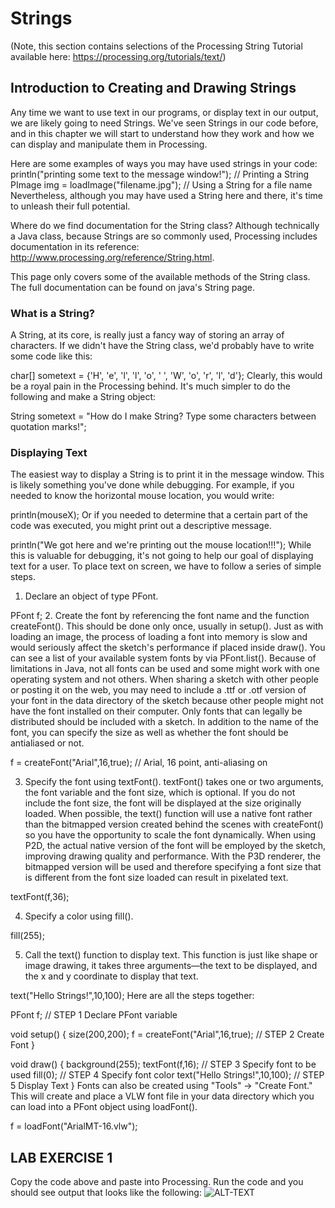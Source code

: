 # Strings
(Note, this section contains selections of the Processing String Tutorial available here: https://processing.org/tutorials/text/)

## Introduction to Creating and Drawing Strings
Any time we want to use text in our programs, or display text in our output, we are likely going to need Strings. We've seen Strings in our code before, and in this chapter we will start to understand how they work and how we can display and manipulate them in Processing.

Here are some examples of ways you may have used strings in your code:
println("printing some text to the message window!");  // Printing a String
PImage img = loadImage("filename.jpg");                // Using a String for a file name
Nevertheless, although you may have used a String here and there, it's time to unleash their full potential.

Where do we find documentation for the String class?
Although technically a Java class, because Strings are so commonly used, Processing includes documentation in its reference: http://www.processing.org/reference/String.html.

This page only covers some of the available methods of the String class. The full documentation can be found on java's String page.

### What is a String?
A String, at its core, is really just a fancy way of storing an array of characters. If we didn't have the String class, we'd probably have to write some code like this:

char[] sometext = {'H', 'e', 'l', 'l', 'o', ' ', 'W', 'o', 'r', 'l', 'd'};
Clearly, this would be a royal pain in the Processing behind. It's much simpler to do the following and make a String object:

String sometext = "How do I make String? Type some characters between quotation marks!";

### Displaying Text
The easiest way to display a String is to print it in the message window. This is likely something you've done while debugging. For example, if you needed to know the horizontal mouse location, you would write:

println(mouseX);
Or if you needed to determine that a certain part of the code was executed, you might print out a descriptive message.

println("We got here and we're printing out the mouse location!!!");
While this is valuable for debugging, it's not going to help our goal of displaying text for a user. To place text on screen, we have to follow a series of simple steps.

1. Declare an object of type PFont.

PFont f;
2. Create the font by referencing the font name and the function createFont().
This should be done only once, usually in setup(). Just as with loading an image, the process of loading a font into memory is slow and would seriously affect the sketch's performance if placed inside draw(). You can see a list of your available system fonts by via PFont.list(). Because of limitations in Java, not all fonts can be used and some might work with one operating system and not others. When sharing a sketch with other people or posting it on the web, you may need to include a .ttf or .otf version of your font in the data directory of the sketch because other people might not have the font installed on their computer. Only fonts that can legally be distributed should be included with a sketch. In addition to the name of the font, you can specify the size as well as whether the font should be antialiased or not.

f = createFont("Arial",16,true); // Arial, 16 point, anti-aliasing on

3. Specify the font using textFont().
textFont() takes one or two arguments, the font variable and the font size, which is optional. If you do not include the font size, the font will be displayed at the size originally loaded. When possible, the text() function will use a native font rather than the bitmapped version created behind the scenes with createFont() so you have the opportunity to scale the font dynamically. When using P2D, the actual native version of the font will be employed by the sketch, improving drawing quality and performance. With the P3D renderer, the bitmapped version will be used and therefore specifying a font size that is different from the font size loaded can result in pixelated text.

textFont(f,36);

4. Specify a color using fill().

fill(255);

5. Call the text() function to display text.
This function is just like shape or image drawing, it takes three arguments—the text to be displayed, and the x and y coordinate to display that text.

text("Hello Strings!",10,100);
Here are all the steps together:

PFont f;                           // STEP 1 Declare PFont variable
  
void setup() {
  size(200,200);
  f = createFont("Arial",16,true); // STEP 2 Create Font
}

void draw() {
  background(255);
  textFont(f,16);                  // STEP 3 Specify font to be used
  fill(0);                         // STEP 4 Specify font color 
  text("Hello Strings!",10,100);   // STEP 5 Display Text
}
Fonts can also be created using "Tools" → "Create Font." This will create and place a VLW font file in your data directory which you can load into a PFont object using loadFont().

f = loadFont("ArialMT-16.vlw");

## LAB EXERCISE 1
Copy the code above and paste into Processing. Run the code and you should see output that looks like the following:
![ALT-TEXT](https://github.com/treinartz/APCS.ProcessingResources/blob/gh-pages/chapters/HelloString.png)
